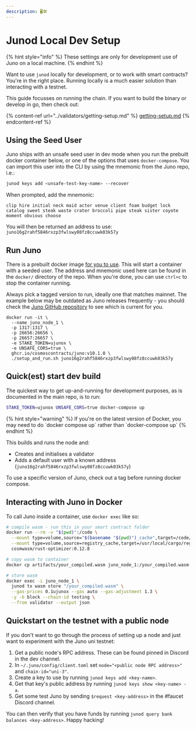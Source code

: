 ```yaml
---
description: 🖥🛠
---
```


# Junod Local Dev Setup

{% hint style="info" %}
These settings are only for development use of Juno on a local machine.
{% endhint %}

Want to use `junod` locally for development, or to work with smart contracts? You're in the right place. Running locally is a much easier solution than interacting with a testnet.

This guide focusses on running the chain. If you want to build the binary or develop in go, then check out:

{% content-ref url="../validators/getting-setup.md" %}
[getting-setup.md](../validators/getting-setup.md)
{% endcontent-ref %}

## Using the Seed User

Juno ships with an unsafe seed user in dev mode when you run the prebuilt docker container below, or one of the options that uses `docker-compose`. You can import this user into the CLI by using the mnemonic from the Juno repo, i.e.:

```bash
junod keys add <unsafe-test-key-name> --recover
```

When prompted, add the mnemonic:

```
clip hire initial neck maid actor venue client foam budget lock catalog sweet steak waste crater broccoli pipe steak sister coyote moment obvious choose
```

You will then be returned an address to use: `juno16g2rahf5846rxzp3fwlswy08fz8ccuwk03k57y`

## Run Juno

There is a prebuilt docker image [for you to use](https://github.com/CosmosContracts/juno/pkgs/container/juno). This will start a container with a seeded user. The address and mnemonic used here can be found in the `docker/` directory of the repo. When you're done, you can use `ctrl+c` to stop the container running.

Always pick a tagged version to run, ideally one that matches mainnet. The example below may be outdated as Juno releases frequently - you should check the [Juno GitHub repository](https://github.com/CosmosContracts/juno/releases) to see which is current for you.

```
docker run -it \
  --name juno_node_1 \
  -p 1317:1317 \
  -p 26656:26656 \
  -p 26657:26657 \
  -e STAKE_TOKEN=ujunox \
  -e UNSAFE_CORS=true \
  ghcr.io/cosmoscontracts/juno:v10.1.0 \
  ./setup_and_run.sh juno16g2rahf5846rxzp3fwlswy08fz8ccuwk03k57y
```

## Quick(est) start dev build

The quickest way to get up-and-running for development purposes, as is documented in the main repo, is to run:

```bash
STAKE_TOKEN=ujunox UNSAFE_CORS=true docker-compose up
```

{% hint style="warning" %}
If you're on the latest version of Docker, you may need to do \`docker compose up\` rather than \`docker-compose up\`
{% endhint %}

This builds and runs the node and:

* Creates and initialises a validator
* Adds a default user with a known address (`juno16g2rahf5846rxzp3fwlswy08fz8ccuwk03k57y`)

To use a specific version of Juno, check out a tag before running docker compose.

## Interacting with Juno in Docker

To call Juno inside a container, use `docker exec` like so:

```bash
# compile wasm - run this in your smart contract folder
docker run --rm -v "$(pwd)":/code \
  --mount type=volume,source="$(basename "$(pwd)")_cache",target=/code/target \
  --mount type=volume,source=registry_cache,target=/usr/local/cargo/registry \
  cosmwasm/rust-optimizer:0.12.8

# copy wasm to container
docker cp artifacts/your_compiled.wasm juno_node_1:/your_compiled.wasm

# store wasm
docker exec -i juno_node_1 \
  junod tx wasm store "/your_compiled.wasm" \
  --gas-prices 0.1ujunox --gas auto --gas-adjustment 1.3 \
  -y -b block --chain-id testing \
  --from validator --output json 
```

## Quickstart on the testnet with a public node

If you don't want to go through the process of setting up a node and just want to experiment with the Juno uni testnet:

1. Get a public node's RPC address. These can be found pinned in Discord in the dev channel.
2. In `~/.juno/config/client.toml` set `node="<public node RPC address>"` and `chain-id="uni-3"`.
3. Create a key to use by running `junod keys add <key-name>`.
4. Get that key's public address by running `junod keys show <key-name> -a`.
5. Get some test Juno by sending `$request <key-address>` in the #faucet Discord channel.

You can then verify that you have funds by running `junod query bank balances <key-address>`. Happy hacking!
